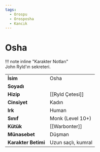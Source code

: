 ```yaml
---
tags:
  - Orospu
  - Orosposha
  - Kancık
---  
```

# Osha   
  
  
!!! note inline "Karakter Notları"  
	John Ryld'ın sekreteri.  
  
  
|  |  |  
|---|---|  
| **İsim** | Osha |  
| **Soyadı** |  |  
| **Hizip** | [[Ryld Çetesi]] |  
| **Cinsiyet** | Kadın |  
| **Irk** | Human |  
| **Sınıf** | Monk (Level 10+) |  
| **Kütük** | [[Warbonter]] |  
| **Münasebet** | Düşman |  
| **Karakter Betimi** | Uzun saçlı, kumral |  
